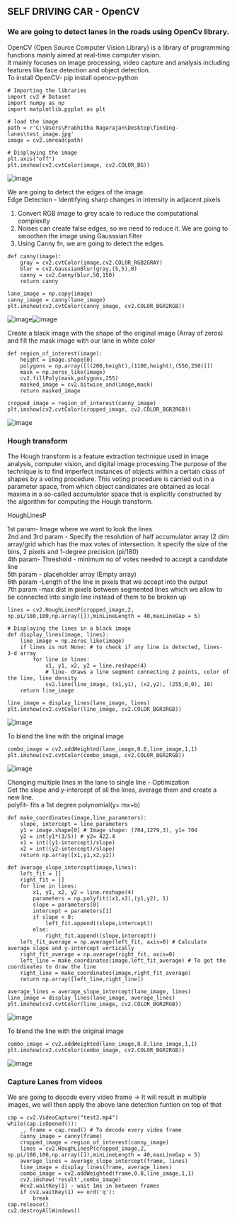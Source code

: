 ## SELF DRIVING CAR - OpenCV
### We are going to detect lanes in the roads using OpenCv library.
OpenCV (Open Source Computer Vision Library) is a library of programming functions mainly aimed at real-time computer vision.<br>
It mainly focuses on image processing, video capture and analysis including features like face detection and object detection.<br>
To install OpenCV- pip install opencv-python

```
# Importing the libraries
import cv2 # Dataset
import numpy as np
import matplotlib.pyplot as plt
```
```
# load the image
path = r'C:\Users\Prabhitha Nagarajan\Desktop\finding-lanes\test_image.jpg'
image = cv2.imread(path)
  
# Displaying the image 
plt.axis("off")
plt.imshow(cv2.cvtColor(image, cv2.COLOR_BG))
```
![image](https://user-images.githubusercontent.com/26111880/111388623-a0de2080-86d5-11eb-8889-609d1d08346f.png)

We are going to detect the edges of the image.<br>
Edge Detection - Identifying sharp changes in intensity in adjacent pixels <br>
1. Convert RGB image to grey scale to reduce the computational complexity
2. Noises can create false edges, so we need to reduce it. We are going to smoothen the image using Gausssian filter
3. Using Canny fn, we are going to detect the edges.

```
def canny(image):
    gray = cv2.cvtColor(image,cv2.COLOR_RGB2GRAY) 
    blur = cv2.GaussianBlur(gray,(5,5),0) 
    canny = cv2.Canny(blur,50,150) 
    return canny

lane_image = np.copy(image)
canny_image = canny(lane_image)
plt.imshow(cv2.cvtColor(canny_image, cv2.COLOR_BGR2RGB))
```
![image](https://user-images.githubusercontent.com/26111880/111389247-a7b96300-86d6-11eb-94ff-bef19bf6cf44.png)![image](https://user-images.githubusercontent.com/26111880/111389329-cae41280-86d6-11eb-955c-397a6071c35f.png)

Create a black image with the shape of the original image (Array of zeros) and fill the mask image with our lane in white color<br>
```
def region_of_interest(image): 
    height = image.shape[0] 
    polygons = np.array([[(200,height),(1100,height),(550,250)]])
    mask = np.zeros_like(image) 
    cv2.fillPoly(mask,polygons,255) 
    masked_image = cv2.bitwise_and(image,mask)
    return masked_image 

cropped_image = region_of_interest(canny_image)
plt.imshow(cv2.cvtColor(cropped_image, cv2.COLOR_BGR2RGB))
```
![image](https://user-images.githubusercontent.com/26111880/111393456-d0ddf180-86de-11eb-8b9d-a46eb0b36f2f.png)

### Hough transform

The Hough transform is a feature extraction technique used in image analysis, computer vision, and digital image processing.The purpose of the technique is to find imperfect instances of objects within a certain class of shapes by a voting procedure. This voting procedure is carried out in a parameter space, from which object candidates are obtained as local maxima in a so-called accumulator space that is explicitly constructed by the algorithm for computing the Hough transform.

HoughLinesP<br>

1st param- Image where we want to look the lines<br>
2nd and 3rd param - Specify the resolution of half accumulator array (2 dim array/grid which has the max votes of intersection. It specify the size of the bins, 2 pixels and 1-degree precision (pi/180)<br>
4th param- Threshold - minimum no of votes needed to accept a candidate line<br>
5th param - placeholder array (Empty array)<br>
6th param -Length of the line in pixels that we accept into the output<br>
7th param -max dist in pixels between segmented lines which we allow to be connected into single line instead of them to be   broken up

```
lines = cv2.HoughLinesP(cropped_image,2, np.pi/180,100,np.array([]),minLineLength = 40,maxLineGap = 5)

# Displaying the lines in a black image
def display_lines(image, lines):
    line_image = np.zeros_like(image)
    if lines is not None: # to check if any line is detected, lines- 3-d array
        for line in lines:
            x1, y1, x2, y2 = line.reshape(4)
            # line- draws a line segment connecting 2 points, color of the line, line density
            cv2.line(line_image, (x1,y1), (x2,y2), (255,0,0), 10)
    return line_image

line_image = display_lines(lane_image, lines)
plt.imshow(cv2.cvtColor(line_image, cv2.COLOR_BGR2RGB))
```
![image](https://user-images.githubusercontent.com/26111880/111393506-e521ee80-86de-11eb-9048-397f9b033d4e.png)

To blend the line with the original image
```
combo_image = cv2.addWeighted(lane_image,0.8,line_image,1,1) 
plt.imshow(cv2.cvtColor(combo_image, cv2.COLOR_BGR2RGB))
```
![image](https://user-images.githubusercontent.com/26111880/111393532-f0751a00-86de-11eb-805b-bed046ceca29.png)

Changing multiple lines in the lane to single line - Optimization<br>
Get the slope and y-intercept of all the lines, average them and create a new line.<br>
polyfit- fits a 1st degree polynomial(y= mx+b)

```
def make_coordinates(image,line_parameters):
    slope, intercept = line_parameters
    y1 = image.shape[0] # Image shape: (704,1279,3), y1= 704
    y2 = int(y1*(3/5)) # y2= 422.4
    x1 = int((y1-intercept)/slope)
    x2 = int((y2-intercept)/slope)
    return np.array([x1,y1,x2,y2])

def average_slope_intercept(image,lines):
    left_fit = []
    right_fit = []
    for line in lines:
        x1, y1, x2, y2 = line.reshape(4)
        parameters = np.polyfit((x1,x2),(y1,y2), 1) 
        slope = parameters[0]
        intercept = parameters[1]
        if slope < 0:
            left_fit.append((slope,intercept))
        else:
            right_fit.append((slope,intercept))
    left_fit_average = np.average(left_fit, axis=0) # Calculate average slope and y-intercept vertically
    right_fit_average = np.average(right_fit, axis=0)
    left_line = make_coordinates(image,left_fit_average) # To get the coordinates to draw the line
    right_line = make_coordinates(image,right_fit_average)
    return np.array([left_line,right_line])

average_lines = average_slope_intercept(lane_image, lines) 
line_image = display_lines(lane_image, average_lines)
plt.imshow(cv2.cvtColor(line_image, cv2.COLOR_BGR2RGB))
```
![image](https://user-images.githubusercontent.com/26111880/111393586-0aaef800-86df-11eb-8ed2-8245aa8afd78.png)
 
To blend the line with the original image 
```
combo_image = cv2.addWeighted(lane_image,0.8,line_image,1,1) 
plt.imshow(cv2.cvtColor(combo_image, cv2.COLOR_BGR2RGB))
 ```
![image](https://user-images.githubusercontent.com/26111880/111393651-27e3c680-86df-11eb-8c0c-a3685858a226.png)

### Capture Lanes from videos
We are going to decode every video frame -> It will result in multiple images, we will then apply the above lane detection funtion on top of that

```
cap = cv2.VideoCapture("test2.mp4")
while(cap.isOpened()):
    _, frame = cap.read() # To decode every video frame
    canny_image = canny(frame)
    cropped_image = region_of_interest(canny_image)
    lines = cv2.HoughLinesP(cropped_image,2, np.pi/180,100,np.array([]),minLineLength = 40,maxLineGap = 5)
    average_lines = average_slope_intercept(frame, lines)
    line_image = display_lines(frame, average_lines)
    combo_image = cv2.addWeighted(frame,0.8,line_image,1,1)
    cv2.imshow('result',combo_image)
    #cv2.waitKey(1) - wait 1ms in between frames
    if cv2.waitKey(1) == ord('q'):
        break
cap.release()
cv2.destroyAllWindows()
```





